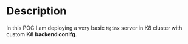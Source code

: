 # Description
In this POC I am deploying a very basic `Nginx` server in K8 cluster with custom **K8 backend conifg**.